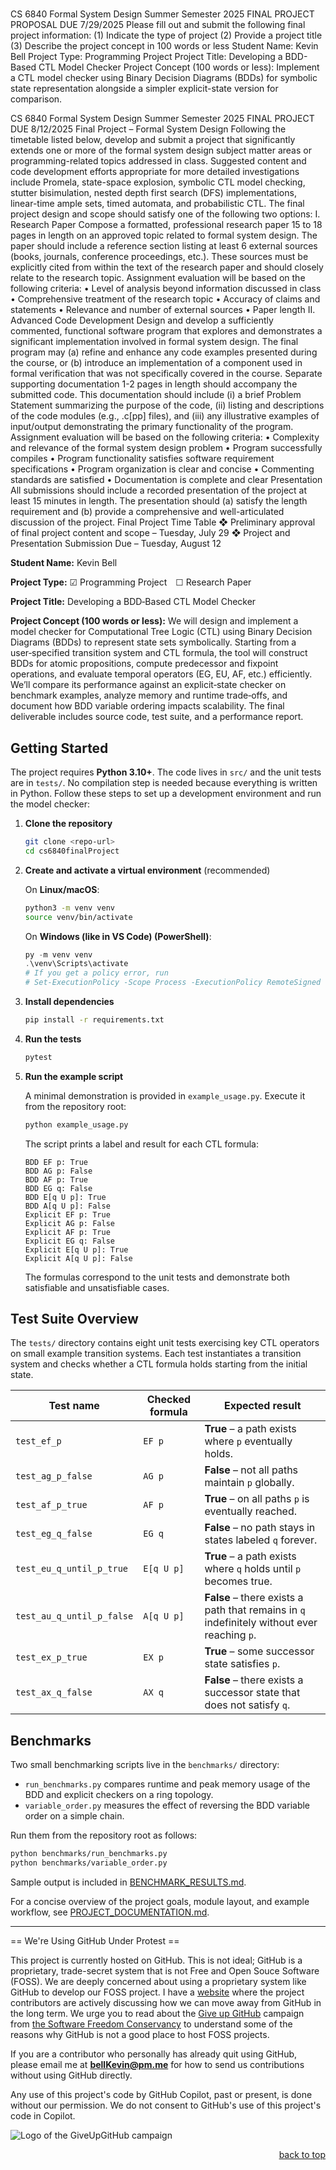 <a name="readme-top"></a>

# 


CS 6840
Formal System Design
Summer Semester 2025
FINAL PROJECT PROPOSAL
DUE 7/29/2025
Please fill out and submit the following final project information:
(1) Indicate the type of project
(2) Provide a project title
(3) Describe the project concept in 100 words or less
Student Name: Kevin Bell
Project Type: Programming Project
Project Title: Developing a BDD-Based CTL Model Checker
Project Concept (100 words or less): Implement a CTL model checker using
Binary Decision Diagrams (BDDs) for symbolic state representation alongside
a simpler explicit-state version for comparison.




CS 6840
Formal System Design
Summer Semester 2025
FINAL PROJECT
DUE 8/12/2025
Final Project – Formal System Design
Following the timetable listed below, develop and submit a project that significantly extends one
or more of the formal system design subject matter areas or programming-related topics
addressed in class. Suggested content and code development efforts appropriate for more
detailed investigations include Promela, state-space explosion, symbolic CTL model checking,
stutter bisimulation, nested depth first search (DFS) implementations, linear-time ample sets,
timed automata, and probabilistic CTL.
The final project design and scope should satisfy one of the following two options:
I. Research Paper
Compose a formatted, professional research paper 15 to 18 pages in length on an approved topic
related to formal system design. The paper should include a reference section listing at least 6
external sources (books, journals, conference proceedings, etc.). These sources must be
explicitly cited from within the text of the research paper and should closely relate to the
research topic.
Assignment evaluation will be based on the following criteria:
• Level of analysis beyond information discussed in class
• Comprehensive treatment of the research topic
• Accuracy of claims and statements
• Relevance and number of external sources
• Paper length
II. Advanced Code Development
Design and develop a sufficiently commented, functional software program that explores and
demonstrates a significant implementation involved in formal system design. The final program
may (a) refine and enhance any code examples presented during the course, or (b) introduce an
implementation of a component used in formal verification that was not specifically covered in
the course. Separate supporting documentation 1-2 pages in length should accompany the
submitted code. This documentation should include (i) a brief Problem Statement summarizing
the purpose of the code, (ii) listing and descriptions of the code modules (e.g., .c[pp] files), and
(iii) any illustrative examples of input/output demonstrating the primary functionality of the
program.
Assignment evaluation will be based on the following criteria:
• Complexity and relevance of the formal system design problem
• Program successfully compiles
• Program functionality satisfies software requirement specifications
• Program organization is clear and concise
• Commenting standards are satisfied
• Documentation is complete and clear
Presentation
All submissions should include a recorded presentation of the project at least 15 minutes in
length. The presentation should (a) satisfy the length requirement and (b) provide a
comprehensive and well-articulated discussion of the project.
Final Project Time Table
❖ Preliminary approval of final project content and scope – Tuesday, July 29
❖ Project and Presentation Submission Due – Tuesday, August 12




**Student Name:** Kevin Bell

**Project Type:** ☑ Programming Project ☐ Research Paper

**Project Title:** Developing a BDD‑Based CTL Model Checker

**Project Concept (100 words or less):**
We will design and implement a model checker for Computational Tree Logic (CTL) using Binary Decision Diagrams (BDDs) to represent state sets symbolically. Starting from a user‑specified transition system and CTL formula, the tool will construct BDDs for atomic propositions, compute predecessor and fixpoint operations, and evaluate temporal operators (EG, EU, AF, etc.) efficiently. We’ll compare its performance against an explicit‑state checker on benchmark examples, analyze memory and runtime trade‑offs, and document how BDD variable ordering impacts scalability. The final deliverable includes source code, test suite, and a performance report.


## Getting Started

The project requires **Python 3.10+**. The code lives in `src/` and the unit tests are in `tests/`. No compilation step is needed because everything is written in Python. Follow these steps to set up a development environment and run the model checker:

1. **Clone the repository**

   ```bash
   git clone <repo-url>
   cd cs6840finalProject
   ```

2. **Create and activate a virtual environment** (recommended)

   On **Linux/macOS**:

   ```bash
   python3 -m venv venv
   source venv/bin/activate
   ```

   On **Windows (like in VS Code) (PowerShell)**:

   ```powershell
   py -m venv venv
   .\venv\Scripts\activate
   # If you get a policy error, run
   # Set-ExecutionPolicy -Scope Process -ExecutionPolicy RemoteSigned
   ```

3. **Install dependencies**

   ```bash
   pip install -r requirements.txt
   ```

4. **Run the tests**

   ```bash
   pytest
   ```

5. **Run the example script**

   A minimal demonstration is provided in `example_usage.py`.
   Execute it from the repository root:

   ```bash
   python example_usage.py
   ```


   The script prints a label and result for each CTL formula:

   ```
   BDD EF p: True
   BDD AG p: False
   BDD AF p: True
   BDD EG q: False
   BDD E[q U p]: True
   BDD A[q U p]: False
   Explicit EF p: True
   Explicit AG p: False
   Explicit AF p: True
   Explicit EG q: False
   Explicit E[q U p]: True
   Explicit A[q U p]: False
   ```

   The formulas correspond to the unit tests and demonstrate both
   satisfiable and unsatisfiable cases.



## Test Suite Overview

The `tests/` directory contains eight unit tests exercising key CTL operators on
small example transition systems. Each test instantiates a transition system and
checks whether a CTL formula holds starting from the initial state.

| Test name | Checked formula | Expected result |
|-----------|-----------------|-----------------|
| `test_ef_p` | `EF p` | **True** – a path exists where `p` eventually holds. |
| `test_ag_p_false` | `AG p` | **False** – not all paths maintain `p` globally. |
| `test_af_p_true` | `AF p` | **True** – on all paths `p` is eventually reached. |
| `test_eg_q_false` | `EG q` | **False** – no path stays in states labeled `q` forever. |
| `test_eu_q_until_p_true` | `E[q U p]` | **True** – a path exists where `q` holds until `p` becomes true. |
| `test_au_q_until_p_false` | `A[q U p]` | **False** – there exists a path that remains in `q` indefinitely without ever reaching `p`. |
| `test_ex_p_true` | `EX p` | **True** – some successor state satisfies `p`. |
| `test_ax_q_false` | `AX q` | **False** – there exists a successor state that does not satisfy `q`. |

## Benchmarks

Two small benchmarking scripts live in the `benchmarks/` directory:

* `run_benchmarks.py` compares runtime and peak memory usage of the BDD and explicit checkers on a ring topology.
* `variable_order.py` measures the effect of reversing the BDD variable order on a simple chain.

Run them from the repository root as follows:

```bash
python benchmarks/run_benchmarks.py
python benchmarks/variable_order.py
```

Sample output is included in [BENCHMARK_RESULTS.md](BENCHMARK_RESULTS.md).

For a concise overview of the project goals, module layout, and example
workflow, see [PROJECT_DOCUMENTATION.md](PROJECT_DOCUMENTATION.md).



--------------------------------------------------------------------------------------------------------------------------
== We're Using GitHub Under Protest ==

This project is currently hosted on GitHub.  This is not ideal; GitHub is a
proprietary, trade-secret system that is not Free and Open Souce Software
(FOSS).  We are deeply concerned about using a proprietary system like GitHub
to develop our FOSS project. I have a [website](https://bellKevin.me) where the
project contributors are actively discussing how we can move away from GitHub
in the long term.  We urge you to read about the [Give up GitHub](https://GiveUpGitHub.org) campaign 
from [the Software Freedom Conservancy](https://sfconservancy.org) to understand some of the reasons why GitHub is not 
a good place to host FOSS projects.

If you are a contributor who personally has already quit using GitHub, please
email me at **bellKevin@pm.me** for how to send us contributions without
using GitHub directly.

Any use of this project's code by GitHub Copilot, past or present, is done
without our permission.  We do not consent to GitHub's use of this project's
code in Copilot.

![Logo of the GiveUpGitHub campaign](https://sfconservancy.org/img/GiveUpGitHub.png)

<p align="right"><a href="#readme-top">back to top</a></p>
